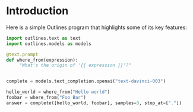 # Introduction

Here is a simple Outlines program that highlights some of its key features:

```python
import outlines.text as text
import outlines.models as models

@text.prompt
def where_from(expression):
     "What's the origin of '{{ expression }}'?"


complete = models.text_completion.openai("text-davinci-003")

hello_world = where_from("Hello world")
foobar = where_from("Foo Bar")
answer = complete([hello_world, foobar], samples=3, stop_at=["."])
```
